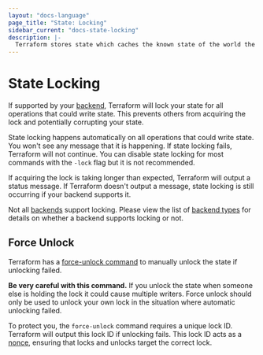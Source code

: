 ```yaml
---
layout: "docs-language"
page_title: "State: Locking"
sidebar_current: "docs-state-locking"
description: |-
  Terraform stores state which caches the known state of the world the last time Terraform ran.
---
```


# State Locking

If supported by your [backend](/docs/backends), Terraform will lock your
state for all operations that could write state. This prevents
others from acquiring the lock and potentially corrupting your state.

State locking happens automatically on all operations that could write
state. You won't see any message that it is happening. If state locking fails,
Terraform will not continue. You can disable state locking for most commands
with the `-lock` flag but it is not recommended.

If acquiring the lock is taking longer than expected, Terraform will output
a status message. If Terraform doesn't output a message, state locking is
still occurring if your backend supports it.

Not all [backends](/docs/backends) support locking. Please view the list
of [backend types](/docs/backends/types) for details on whether a backend
supports locking or not.

## Force Unlock

Terraform has a [force-unlock command](/docs/commands/force-unlock.html)
to manually unlock the state if unlocking failed.

**Be very careful with this command.** If you unlock the state when someone
else is holding the lock it could cause multiple writers. Force unlock should
only be used to unlock your own lock in the situation where automatic
unlocking failed.

To protect you, the `force-unlock` command requires a unique lock ID. Terraform
will output this lock ID if unlocking fails. This lock ID acts as a
[nonce](https://en.wikipedia.org/wiki/Cryptographic_nonce), ensuring
that locks and unlocks target the correct lock.
